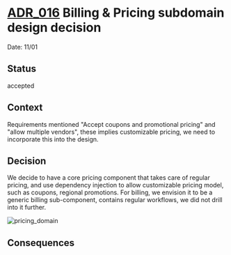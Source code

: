 # [ADR_016](../../../README.md) Billing & Pricing subdomain design decision

Date: 11/01

## Status

accepted

## Context

Requirements mentioned "Accept coupons and promotional pricing" and "allow multiple vendors", these implies customizable pricing, we need to incorporate this into the design.

## Decision

We decide to have a core pricing component that takes care of regular pricing, and use dependency injection to allow customizable pricing model, such as coupons, regional promotions. For billing, we envision it to be a generic billing sub-component, contains regular workflows, we did not drill into it further.

![pricing_domain](../images/pricing_domain.svg)

## Consequences
